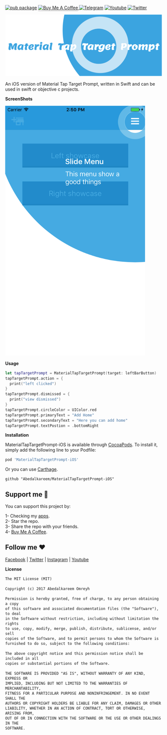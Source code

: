 [![pub package](https://img.shields.io/pub/v/games_services.svg)](https://pub.dartlang.org/packages/games_services)
<a href="https://www.buymeacoffee.com/abedalkareem" target="_blank"><img src="https://www.buymeacoffee.com/assets/img/custom_images/orange_img.png" alt="Buy Me A Coffee" style="height: 20px !important;width: 100px !important; box-shadow: 0px 3px 2px 0px rgba(190, 190, 190, 0.5) !important;-webkit-box-shadow: 0px 3px 2px 0px rgba(190, 190, 190, 0.5) !important;" > </a>
[![Telegram](https://img.shields.io/badge/chat-telegram-0088cc)](https://t.me/+NvUXzshmIg44N2M0)
[![Youtube](https://img.shields.io/badge/subscribe-youtube-c4302b)](https://www.youtube.com/c/Omreyh)
[![Twitter](https://img.shields.io/badge/follow-twitter-00acee)](https://twitter.com/abedalkareemomr)  

<p align="center">
 <img src="https://github.com/Abedalkareem/MaterialTapTargetPrompt-iOS/blob/master/material_tap_target_logo.png"  >
</p>
An iOS version of Material Tap Target Prompt, written in Swift and can be used in swift or objective c projects.

</br>

<b>ScreenShots</b>

<img src="https://raw.githubusercontent.com/Abedalkareem/MaterialTapTargetPrompt-iOS/master/screenshot.png"  width="450">

<b>Usage</b>

```swift
let tapTargetPrompt = MaterialTapTargetPrompt(target: leftBarButton)
tapTargetPrompt.action = {
  print("left clicked")
}
tapTargetPrompt.dismissed = {
  print("view dismissed")
}
tapTargetPrompt.circleColor = UIColor.red
tapTargetPrompt.primaryText = "Add Home"
tapTargetPrompt.secondaryText = "Here you can add home"
tapTargetPrompt.textPostion = .bottomRight
```

<b>Installation</b>

MaterialTapTargetPrompt-iOS is available through [CocoaPods](https://cocoapods.org). To install
it, simply add the following line to your Podfile:

```ruby
pod 'MaterialTapTargetPrompt-iOS'
```

Or you can use [Carthage](https://github.com/Carthage/Carthage).

```
github "Abedalkareem/MaterialTapTargetPrompt-iOS"
```

## Support me 🚀  

You can support this project by:  

1- Checking my [apps](https://apps.apple.com/us/developer/id928910207).  
2- Star the repo.  
3- Share the repo with your friends.  
4- [Buy Me A Coffee](https://www.buymeacoffee.com/abedalkareem).  

## Follow me ❤️  

[Facebook](https://www.facebook.com/Abedalkareem.Omreyh/) | [Twitter](https://twitter.com/abedalkareemomr) | [Instagram](https://instagram.com/abedalkareemomreyh/) | [Youtube](https://www.youtube.com/user/AbedalkareemOmreyh)

<b>License</b>

```
The MIT License (MIT)

Copyright (c) 2017 Abedalkareem Omreyh

Permission is hereby granted, free of charge, to any person obtaining a copy
of this software and associated documentation files (the "Software"), to deal
in the Software without restriction, including without limitation the rights
to use, copy, modify, merge, publish, distribute, sublicense, and/or sell
copies of the Software, and to permit persons to whom the Software is
furnished to do so, subject to the following conditions:

The above copyright notice and this permission notice shall be included in all
copies or substantial portions of the Software.

THE SOFTWARE IS PROVIDED "AS IS", WITHOUT WARRANTY OF ANY KIND, EXPRESS OR
IMPLIED, INCLUDING BUT NOT LIMITED TO THE WARRANTIES OF MERCHANTABILITY,
FITNESS FOR A PARTICULAR PURPOSE AND NONINFRINGEMENT. IN NO EVENT SHALL THE
AUTHORS OR COPYRIGHT HOLDERS BE LIABLE FOR ANY CLAIM, DAMAGES OR OTHER
LIABILITY, WHETHER IN AN ACTION OF CONTRACT, TORT OR OTHERWISE, ARISING FROM,
OUT OF OR IN CONNECTION WITH THE SOFTWARE OR THE USE OR OTHER DEALINGS IN THE
SOFTWARE.
```
